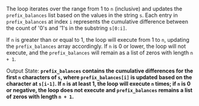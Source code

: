 The loop iterates over the range from 1 to `n` (inclusive) and updates the `prefix_balances` list based on the values in the string `s`. Each entry in `prefix_balances` at index `i` represents the cumulative difference between the count of '0's and '1's in the substring `s[0:i]`. 

If `n` is greater than or equal to 1, the loop will execute from 1 to `n`, updating the `prefix_balances` array accordingly. If `n` is 0 or lower, the loop will not execute, and the `prefix_balances` will remain as a list of zeros with length `n + 1`.

Output State: **`prefix_balances` contains the cumulative differences for the first `n` characters of `s`, where `prefix_balances[i]` is updated based on the character at `s[i-1]`. If `n` is at least 1, the loop will execute `n` times; if `n` is 0 or negative, the loop does not execute and `prefix_balances` remains a list of zeros with length `n + 1`.**